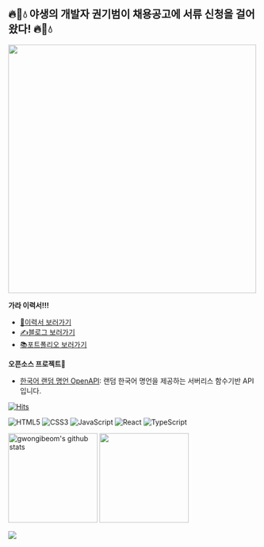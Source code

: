 ## 🔥🌿💧 야생의 개발자 권기범이 채용공고에 서류 신청을 걸어왔다! 🔥🌿💧

<img style="width:500px" src="https://tistory1.daumcdn.net/tistory/6996018/attach/f9e38dedc6034604b9fc328cc44d4ccb">

**가라 이력서!!!**

* [📃이력서 보러가기](https://www.rallit.com/hub/resumes/24850/%EA%B6%8C%EA%B8%B0%EB%B2%94)
* [✍️블로그 보러가기](https://gwon-dev.tistory.com/)
* [📚포트폴리오 보러가기](https://cdn.rallit.com/attachment/2024-05-02/bnSm5OnoS6n4Zp61-whJk/%EA%B6%8C%EA%B8%B0%EB%B2%94_%ED%8F%AC%ED%8A%B8%ED%8F%B4%EB%A6%AC%EC%98%A4.pdf)

**오픈소스 프로젝트🌳**
* [한국어 랜덤 명언 OpenAPI](https://github.com/gwongibeom/korean-advice-open-api): 랜덤 한국어 명언을 제공하는 서버리스 함수기반 API 입니다.


[![Hits](https://hits.seeyoufarm.com/api/count/incr/badge.svg?url=https%3A%2F%2Fgithub.com%2Fgwongibeom&count_bg=%23ADE6FF&title_bg=%230F0F0F&icon=&icon_color=%23E7E7E7&title=%E2%9C%A8Welcome&edge_flat=false)](https://hits.seeyoufarm.com)

![HTML5](https://img.shields.io/badge/html5-%23E34F26.svg?style=for-the-badge&logo=html5&logoColor=white)
![CSS3](https://img.shields.io/badge/css3-%231572B6.svg?style=for-the-badge&logo=css3&logoColor=white)
![JavaScript](https://img.shields.io/badge/javascript-%23323330.svg?style=for-the-badge&logo=javascript&logoColor=%23F7DF1E)
![React](https://img.shields.io/badge/react-%2320232a.svg?style=for-the-badge&logo=react&logoColor=%2361DAFB)
![TypeScript](https://img.shields.io/badge/typescript-%23007ACC.svg?style=for-the-badge&logo=typescript&logoColor=white)

<div style="display: flex, height:180px">
<img align="center" style="height:180px" src="https://github-readme-stats.vercel.app/api?username=gwongibeom&show_icons=true&include_all_commits=true&theme=nord&hide_border=true" alt="gwongibeom's github stats" />
<img align="center" style="height:180px" src="https://github-readme-stats.vercel.app/api/top-langs/?username=gwongibeom&layout=compact&theme=nord&hide_border=true" />
</div>
<br>
<img src="https://img1.daumcdn.net/thumb/R1280x0/?scode=mtistory2&fname=https%3A%2F%2Fblog.kakaocdn.net%2Fdn%2FbeoaJ1%2FbtsGg0YyMKC%2FkdYuZ5DKLKihuANxK7sGr0%2Fimg.jpg">

